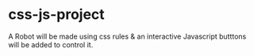 # css-js-project
A Robot will be  made using css rules &amp; an  interactive Javascript butttons will be added  to control it.
